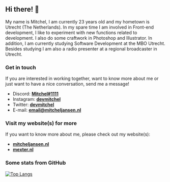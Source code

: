 ## Hi there! 👋

My name is Mitchel, I am currently 23 years old and my hometown is Utrecht (The Netherlands). In my spare time I am involved in Front-end development, I like to experiment with new functions related to development. I also do some craftwork in Photoshop and Illustrator. In addition, I am currently studying Software Development at the MBO Utrecht. Besides studying I am also a radio presenter at a regional broadcaster in Utrecht.

### Get in touch
If you are interested in working together, want to know more about me or just want to have a nice conversation, send me a message!
- Discord: **[Mitchel#1111](Mitchel#1111)**
- Instagram: **[devmitchel](https://instagram.com/devmitchel)**
- Twitter: **[devmitchel](https://twitter.com/devmitchel)**
- E-mail: **[email@mitcheljansen.nl](mailto:email@mitcheljansen.nl)**

### Visit my website(s) for more
If you want to know more about me, please check out my website(s):
- **[mitcheljansen.nl](https://mitcheljansen.nl)**
- **[mexter.nl](https://mexter.nl)**

### Some stats from GitHub
[![Top Langs](https://github-readme-stats.vercel.app/api/top-langs/?username=Mitchel&layout=compact&langs_count=10&show_icons=true)](https://github.com/Mitchel)

